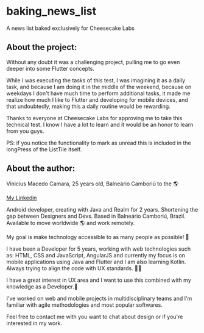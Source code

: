 # baking_news_list

A news list baked exclusively for Cheesecake Labs

## About the project:

Without any doubt it was a challenging project, pulling me to go even deeper into some Flutter concepts.

While I was executing the tasks of this test, I was imagining it as a daily task, and because I am doing it in the middle of the weekend, because on weekdays I don't have much time to perform additional tasks, it made me realize how much I like to Flutter and developing for mobile devices, and that undoubtedly, making this a daily routine would be rewarding.

Thanks to everyone at Cheesecake Labs for approving me to take this technical test. I know I have a lot to learn and it would be an honor to learn from you guys.

PS: if you notice the functionality to mark as unread this is included in the longPress of the ListTile itself.

## About the author:

Vinicius Macedo Camara, 25 years old, Balneário Camboriú to the 🌎

[My Linkedin](https://www.linkedin.com/in/vin%C3%ADcius-macedo-bb46ba40/)

Android developer, creating with Java and Realm for 2 years. Shortening the gap between Designers and Devs. Based in Balneário Camboriú, Brazil. Available to move worldwide 🌎 and work remotely.

My goal is make technology accessible to as many people as possible! 📲

I have been a Developer for 5 years, working with web technologies such as: HTML, CSS and JavaScript, AngularJS and currently my focus is on mobile applications using Java and Flutter and I am also learning Kotlin. Always trying to align the code with UX standards. 👨‍💻

I have a great interest in UX area and I want to use this combined with my knowledge as a Developer.🎨

I've worked on web and mobile projects in multidisciplinary teams and I'm familiar with agile methodologies and most popular softwares.

Feel free to contact me with you want to chat about design or if you're interested in my work.
